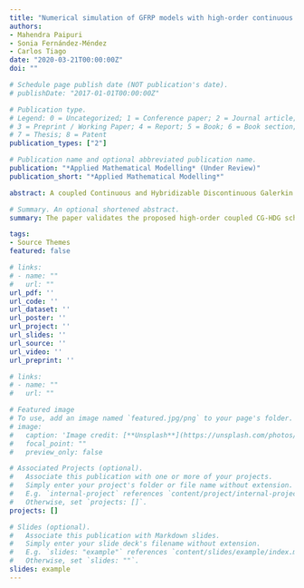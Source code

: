 ```yaml
---
title: "Numerical simulation of GFRP models with high-order continuous and hybridizable discontinuous Galerkin methods and experimental validation"
authors: 
- Mahendra Paipuri
- Sonia Fernández-Méndez
- Carlos Tiago
date: "2020-03-21T00:00:00Z"
doi: ""

# Schedule page publish date (NOT publication's date).
# publishDate: "2017-01-01T00:00:00Z"

# Publication type.
# Legend: 0 = Uncategorized; 1 = Conference paper; 2 = Journal article;
# 3 = Preprint / Working Paper; 4 = Report; 5 = Book; 6 = Book section;
# 7 = Thesis; 8 = Patent
publication_types: ["2"]

# Publication name and optional abbreviated publication name.
publication: "*Applied Mathematical Modelling* (Under Review)"
publication_short: "*Applied Mathematical Modelling*"

abstract: A coupled Continuous and Hybridizable Discontinuous Galerkin method (CG-HDG) is used to perform the numerical simulation of a Glass Fiber Reinforced Polymer (GFRP) tubular cross-section exposed to fire. The problem statement is introduced by presenting the relevant governing equations and the GFRP material properties. As analytical solution is unavailable in this case, a method to estimate the discretization errors is presented. The considered problem is solved with different mesh sizes and time steps to compute the discretization errors and uncertainty in the numerical results for the quantities of interest. Thereafter, the problem is solved with high-order elements and it is shown that the results lie within the estimated uncertainty intervals. The problem is also solved with a coupled CG-CG method, where all the variables are discretized with CG, to compare the relative accuracy and efficiency of the coupled CG-CG and CG-HDG methods. Finally, the numerical results are compared with the experimental ones for the given quantities of interest.

# Summary. An optional shortened abstract.
summary: The paper validates the proposed high-order coupled CG-HDG scheme using the experimental data of tubular section of GFRP materials.

tags:
- Source Themes
featured: false

# links:
# - name: ""
#   url: ""
url_pdf: ''
url_code: ''
url_dataset: ''
url_poster: ''
url_project: ''
url_slides: ''
url_source: ''
url_video: ''
url_preprint: ''

# links:
# - name: ""
#   url: ""

# Featured image
# To use, add an image named `featured.jpg/png` to your page's folder. 
# image:
#   caption: 'Image credit: [**Unsplash**](https://unsplash.com/photos/jdD8gXaTZsc)'
#   focal_point: ""
#   preview_only: false

# Associated Projects (optional).
#   Associate this publication with one or more of your projects.
#   Simply enter your project's folder or file name without extension.
#   E.g. `internal-project` references `content/project/internal-project/index.md`.
#   Otherwise, set `projects: []`.
projects: []

# Slides (optional).
#   Associate this publication with Markdown slides.
#   Simply enter your slide deck's filename without extension.
#   E.g. `slides: "example"` references `content/slides/example/index.md`.
#   Otherwise, set `slides: ""`.
slides: example
---
```

